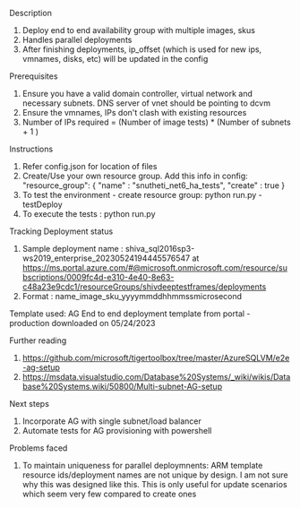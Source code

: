 Description
1. Deploy end to end availability group with multiple images, skus
2. Handles parallel deployments
3. After finishing deployments, ip_offset (which is used for new ips, vmnames, disks, etc) will be updated in the config 

Prerequisites
1. Ensure you have a valid domain controller, virtual network and necessary subnets. DNS server of vnet should be pointing to dcvm
2. Ensure the vmnames, IPs don't clash with existing resources
3. Number of IPs required = (Number of image tests) * (Number of subnets + 1 ) 

Instructions
1. Refer config.json for location of files
2. Create/Use your own resource group. Add this info in config: 
    "resource_group": { "name" : "snutheti_net6_ha_tests", "create" : true }
3. To test the environment - create resource group: python run.py -testDeploy
4. To execute the tests : python run.py

Tracking Deployment status
1. Sample deployment name : shiva_sql2016sp3-ws2019_enterprise_20230524194445576547 at https://ms.portal.azure.com/#@microsoft.onmicrosoft.com/resource/subscriptions/0009fc4d-e310-4e40-8e63-c48a23e9cdc1/resourceGroups/shivdeeptestframes/deployments
2. Format : name_image_sku_yyyymmddhhmmssmicrosecond

Template used: AG End to end deployment template from portal - production downloaded on 05/24/2023

Further reading
1. https://github.com/microsoft/tigertoolbox/tree/master/AzureSQLVM/e2e-ag-setup
2. https://msdata.visualstudio.com/Database%20Systems/_wiki/wikis/Database%20Systems.wiki/50800/Multi-subnet-AG-setup

Next steps
1. Incorporate AG with single subnet/load balancer 
2. Automate tests for AG provisioning with powershell

Problems faced
1. To maintain uniqueness for parallel deploymnents: ARM template resource ids/deployment names are not unique by design. I am not sure why this was designed like this. This is only useful for update scenarios which seem very few compared to create ones 

